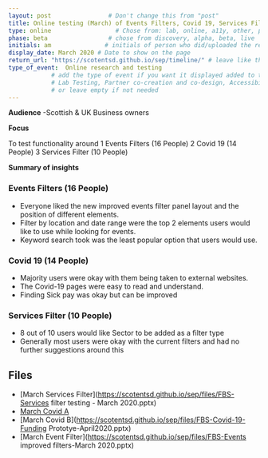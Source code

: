 ```yaml
---
layout: post                # Don't change this from "post"
title: Online testing (March) of Events Filters, Covid 19, Services Filter   # Title to show on the page
type: online                  # Chose from: lab, online, a11y, other, partner
phase: beta                 # chose from discovery, alpha, beta, live
initials: am               # initials of person who did/uploaded the research
display_date: March 2020 # Date to show on the page
return_url: "https://scotentsd.github.io/sep/timeline/" # leave like this         
type_of_event:  Online research and testing            
            # add the type of event if you want it displayed added to the heading when the post if clicked on
            # Lab Testing, Partner co-creation and co-design, Accessibility, Online research and testing, Events, F2F and testing
            # or leave empty if not needed
---
```


**Audience**
-Scottish & UK Business owners

**Focus**

To test functionality around
1 Events Filters (16 People)
2 Covid 19 (14 People)
3 Services Filter (10 People)

**Summary of insights**

### Events Filters (16 People)
-	Everyone liked the new improved events filter panel layout and the position of different elements.
-	Filter by location and date range were the top 2 elements users would like to use while looking for events.
-	Keyword search took was the least popular option that users would use.

### Covid 19 (14 People)
-	Majority users were okay with them being taken to external websites.
-	The Covid-19 pages were easy to read and understand.
-	Finding Sick pay was okay but can be improved

### Services Filter (10 People)
-	8 out of 10 users would like Sector to be added as a filter type
-	Generally most users were okay with the current filters and had no further suggestions around this

## Files
- [March Services Filter](https://scotentsd.github.io/sep/files/FBS-Services filter testing - March 2020.pptx)
- [March Covid A](https://scotentsd.github.io/sep/files/FBS-Covid-19-March2020.pptx)
- [March Covid B](https://scotentsd.github.io/sep/files/FBS-Covid-19-Funding Prototye-April2020.pptx)
- [March Event Filter](https://scotentsd.github.io/sep/files/FBS-Events improved filters-March 2020.pptx)
